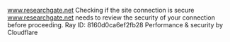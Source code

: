www.researchgate.net
Checking if the site connection is secure
www.researchgate.net needs to review the security of your connection before proceeding.
Ray ID: 8160d0ca6ef2fb28
Performance & security by Cloudflare